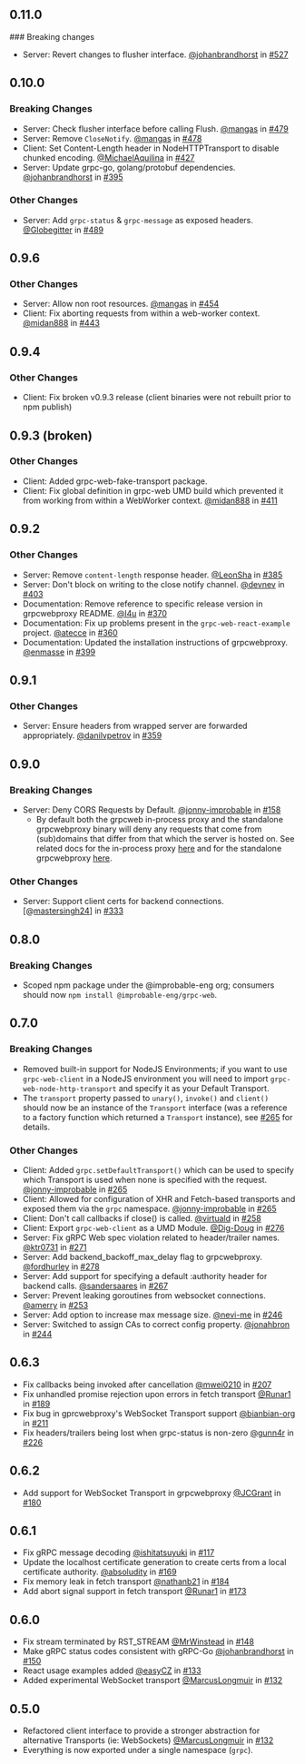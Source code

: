 ## 0.11.0
### Breaking changes
* Server: Revert changes to flusher interface. [@johanbrandhorst](https://github.com/johanbrandhorst) in [#527](https://github.com/improbable-eng/grpc-web/pull/527)

## 0.10.0
### Breaking Changes
* Server: Check flusher interface before calling Flush. [@mangas](https://github.com/mangas) in [#479](https://github.com/improbable-eng/grpc-web/pull/479)
* Server: Remove `CloseNotify`. [@mangas](https://github.com/mangas) in [#478](https://github.com/improbable-eng/grpc-web/pull/478)
* Client: Set Content-Length header in NodeHTTPTransport to disable chunked encoding. [@MichaelAquilina](https://github.com/MichaelAquilina) in [#427](https://github.com/improbable-eng/grpc-web/pull/427)
* Server: Update grpc-go, golang/protobuf dependencies. [@johanbrandhorst](https://github.com/johanbrandhorst) in [#395](https://github.com/improbable-eng/grpc-web/pull/395)

### Other Changes
* Server: Add `grpc-status` & `grpc-message` as exposed headers. [@Globegitter](https://github.com/Globegitter) in [#489](https://github.com/improbable-eng/grpc-web/pull/489)

## 0.9.6
### Other Changes
* Server: Allow non root resources. [@mangas](https://github.com/mangas) in [#454](https://github.com/improbable-eng/grpc-web/pull/454)
* Client: Fix aborting requests from within a web-worker context. [@midan888](https://github.com/midan888) in [#443](https://github.com/improbable-eng/grpc-web/pull/443)

## 0.9.4
### Other Changes
* Client: Fix broken v0.9.3 release (client binaries were not rebuilt prior to npm publish)

## 0.9.3 (broken)
### Other Changes
* Client: Added grpc-web-fake-transport package.
* Client: Fix global definition in grpc-web UMD build which prevented it from working from within a WebWorker context. [@midan888](https://github.com/midan888) in [#411](https://github.com/improbable-eng/grpc-web/pull/411)

## 0.9.2
### Other Changes
* Server: Remove `content-length` response header. [@LeonSha](https://github.com/LeonSha) in [#385](https://github.com/improbable-eng/grpc-web/pull/385)
* Server: Don't block on writing to the close notify channel. [@devnev](https://github.com/devnev) in [#403](https://github.com/improbable-eng/grpc-web/pull/403)
* Documentation: Remove reference to specific release version in grpcwebproxy README. [@l4u](https://github.com/l4u) in [#370](https://github.com/improbable-eng/grpc-web/pull/370)
* Documentation: Fix up problems present in the `grpc-web-react-example` project. [@atecce](https://github.com/atecce) in [#360](https://github.com/improbable-eng/grpc-web/pull/360)
* Documentation: Updated the installation instructions of grpcwebproxy. [@enmasse](https://github.com/enmasse) in [#399](https://github.com/improbable-eng/grpc-web/pull/399)

## 0.9.1
### Other Changes
* Server: Ensure headers from wrapped server are forwarded appropriately. [@danilvpetrov](https://github.com/danilvpetrov) in [#359](https://github.com/improbable-eng/grpc-web/pull/359)

## 0.9.0
### Breaking Changes
* Server: Deny CORS Requests by Default. [@jonny-improbable](https://github.com/jonny-improbable) in [#158](https://github.com/improbable-eng/grpc-web/pull/158)
  * By default both the grpcweb in-process proxy and the standalone grpcwebproxy binary will deny any requests that come from (sub)domains that differ from that which the server is hosted on. See related docs for the in-process proxy [here](https://github.com/improbable-eng/grpc-web/tree/0ce3b686ebd74ae0e4b494d0f983328eb7a900e6/go/grpcweb#func--withwebsocketoriginfunc) and for the standalone grpcwebproxy [here](https://github.com/improbable-eng/grpc-web/tree/0ce3b686ebd74ae0e4b494d0f983328eb7a900e6/go/grpcwebproxy#configuring-cors-for-http-and-websocket-connections). 

### Other Changes
* Server: Support client certs for backend connections. [@[mastersingh24](/https://github.com/mastersingh24)] in [#333](https://github.com/improbable-eng/grpc-web/pull/333)  

## 0.8.0
### Breaking Changes
* Scoped npm package under the @improbable-eng org; consumers should now `npm install @improbable-eng/grpc-web`.

## 0.7.0
### Breaking Changes
* Removed built-in support for NodeJS Environments; if you want to use `grpc-web-client` in a NodeJS environment you will need to import `grpc-web-node-http-transport` and specify it as your Default Transport.
* The `transport` property passed to `unary()`, `invoke()` and `client()` should now be an instance of the `Transport` interface (was a reference to a factory function which returned a `Transport` instance), see [#265](https://github.com/improbable-eng/grpc-web/pull/265) for details.

### Other Changes
* Client: Added `grpc.setDefaultTransport()` which can be used to specify which Transport is used when none is specified with the request. [@jonny-improbable](https://github.com/jonny-improbable) in [#265](https://github.com/improbable-eng/grpc-web/pull/265)
* Client: Allowed for configuration of XHR and Fetch-based transports and exposed them via the `grpc` namespace. [@jonny-improbable](https://github.com/jonny-improbable) in [#265](https://github.com/improbable-eng/grpc-web/pull/265)
* Client: Don't call callbacks if close() is called. [@virtuald](https://github.com/virtuald) in [#258](https://github.com/improbable-eng/grpc-web/pull/258)
* Client: Export `grpc-web-client` as a UMD Module. [@Dig-Doug](https://github.com/Dig-Doug) in [#276](https://github.com/improbable-eng/grpc-web/pull/276)
* Server: Fix gRPC Web spec violation related to header/trailer names. [@ktr0731](https://github.com/ktr0731) in [#271](https://github.com/improbable-eng/grpc-web/pull/271)
* Server: Add backend_backoff_max_delay flag to grpcwebproxy. [@fordhurley](https://github.com/fordhurley) in [#278](https://github.com/improbable-eng/grpc-web/pull/278)
* Server: Add support for specifying a default :authority header for backend calls. [@sandersaares](https://github.com/sandersaares) in [#267](https://github.com/improbable-eng/grpc-web/pull/267)
* Server: Prevent leaking goroutines from websocket connections. [@amerry](https://github.com/amerry) in [#253](https://github.com/improbable-eng/grpc-web/pull/253)
* Server: Add option to increase max message size. [@nevi-me](https://github.com/nevi-me) in [#246](https://github.com/improbable-eng/grpc-web/pull/246)
* Server: Switched to assign CAs to correct config property. [@jonahbron](https://github.com/jonahbron) in [#244](https://github.com/improbable-eng/grpc-web/pull/244)

## 0.6.3
* Fix callbacks being invoked after cancellation [@mwei0210](https://github.com/mwei0210) in [#207](https://github.com/improbable-eng/grpc-web/pull/207)
* Fix unhandled promise rejection upon errors in fetch transport [@Runar1](https://github.com/Runar1) in [#189](https://github.com/improbable-eng/grpc-web/pull/189)
* Fix bug in gprcwebproxy's WebSocket Transport support [@bianbian-org](https://github.com/bianbian-org) in [#211](https://github.com/improbable-eng/grpc-web/pull/211)
* Fix headers/trailers being lost when grpc-status is non-zero [@gunn4r](https://github.com/gunn4r) in [#226](https://github.com/improbable-eng/grpc-web/pull/226)

## 0.6.2
* Add support for WebSocket Transport in grpcwebproxy [@JCGrant](https://github.com/JCGrant) in [#180](https://github.com/improbable-eng/grpc-web/pull/180)

## 0.6.1
* Fix gRPC message decoding [@ishitatsuyuki](https://github.com/ishitatsuyuki) in [#117](https://github.com/improbable-eng/grpc-web/pull/117)
* Update the localhost certificate generation to create certs from a local certificate authority. [@absoludity](https://github.com/absoludity) in [#169](https://github.com/improbable-eng/grpc-web/pull/169)
* Fix memory leak in fetch transport [@nathanb21](https://github.com/nathanb21) in [#184](https://github.com/improbable-eng/grpc-web/pull/184)
* Add abort signal support in fetch transport [@Runar1](https://github.com/Runar1) in [#173](https://github.com/improbable-eng/grpc-web/pull/173)


## 0.6.0
* Fix stream terminated by RST_STREAM [@MrWinstead](https://github.com/MrWinstead) in [#148](https://github.com/improbable-eng/grpc-web/pull/148)
* Make gRPC status codes consistent with gRPC-Go [@johanbrandhorst](https://github.com/johanbrandhorst) in [#150](https://github.com/improbable-eng/grpc-web/pull/150)
* React usage examples added [@easyCZ](https://github.com/easyCZ) in [#133](https://github.com/improbable-eng/grpc-web/pull/133)
* Added experimental WebSocket transport [@MarcusLongmuir](https://github.com/MarcusLongmuir) in [#132](https://github.com/improbable-eng/grpc-web/pull/137)

## 0.5.0
* Refactored client interface to provide a stronger abstraction for alternative Transports (ie: WebSockets) [@MarcusLongmuir](https://github.com/MarcusLongmuir) in [#132](https://github.com/improbable-eng/grpc-web/pull/132)
* Everything is now exported under a single namespace (`grpc`).
